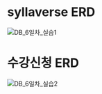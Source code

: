 # syllaverse ERD

![DB_6일차_실습1](DB_6일차_실습.assets/DB_6일차_실습1.png)



# 수강신청 ERD

![DB_6일차_실습2](DB_6일차_실습.assets/DB_6일차_실습2.png)
